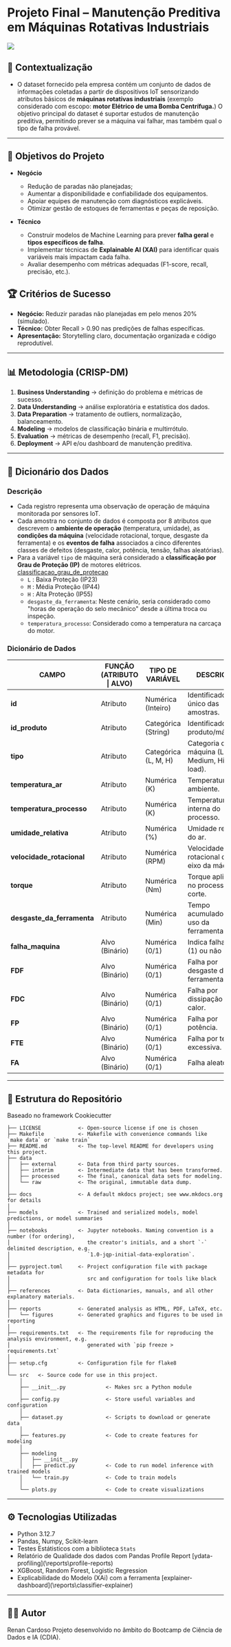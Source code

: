 # Projeto Final – Manutenção Preditiva em Máquinas Rotativas Industriais  

<a target="_blank" href="https://cookiecutter-data-science.drivendata.org/">
    <img src="https://img.shields.io/badge/CCDS-Project%20template-328F97?logo=cookiecutter" />
</a>


## 📌 Contextualização  
- O dataset fornecido pela empresa contém um conjunto de dados de informações coletadas a partir de dispositivos IoT sensorizando atributos
básicos de  **máquinas rotativas industriais** (exemplo considerado com escopo: **motor Elétrico de uma Bomba Centrífuga.**)
O objetivo principal do dataset é suportar estudos de manutenção preditiva, permitindo prever se a máquina vai falhar, mas também qual o tipo de falha provável. 

---

## 🎯 Objetivos do Projeto  

- **Negócio**  
  - Redução de paradas não planejadas; 
  - Aumentar a disponibilidade e confiabilidade dos equipamentos.  
  - Apoiar equipes de manutenção com diagnósticos explicáveis.  
  - Otimizar gestão de estoques de ferramentas e peças de reposição.  

- **Técnico**  
  - Construir modelos de Machine Learning para prever **falha geral** e **tipos específicos de falha**.  
  - Implementar técnicas de **Explainable AI (XAI)** para identificar quais variáveis mais impactam cada falha.  
  - Avaliar desempenho com métricas adequadas (F1-score, recall, precisão, etc.).  


## 🏆 Critérios de Sucesso

- **Negócio:** Reduzir paradas não planejadas em pelo menos 20% (simulado).
- **Técnico:** Obter Recall > 0.90 nas predições de falhas específicas.
- **Apresentação:** Storytelling claro, documentação organizada e código reprodutível.

---

## 📊 Metodologia (CRISP-DM)  

1. **Business Understanding** → definição do problema e métricas de sucesso.
2. **Data Understanding** → análise exploratória e estatística dos dados.  
3. **Data Preparation** → tratamento de outliers, normalização, balanceamento.  
4. **Modeling** → modelos de classificação binária e multirrótulo.  
5. **Evaluation** → métricas de desempenho (recall, F1, precisão).  
6. **Deployment** → API e/ou dashboard de manutenção preditiva.  

---

## 📑 Dicionário dos Dados  

### Descrição
- Cada registro representa uma observação de operação de máquina monitorada por sensores IoT.
- Cada amostra no conjunto de dados é composta por 8 atributos que descrevem o **ambiente de operação** (temperatura, umidade), as **condições da máquina** (velocidade rotacional, torque, desgaste da ferramenta) e os **eventos de falha** associados a cinco diferentes classes de defeitos (desgaste, calor, potência, tensão, falhas aleatórias).
- Para a variável `tipo` de máquina será considerado a **classificação por Grau de Proteção (IP)** de motores elétricos. [classificacao_grau_de_protecao](/docs/docs/classificacao_motores_grau_prot_ip.md)
  - `L` : Baixa Proteção (IP23)
  - `M` : Média Proteção (IP44)
  - `H` : Alta Proteção (IP55)
  - `desgaste_da_ferramenta`: Neste cenário, seria considerado como "horas de operação do selo mecânico" desde a última troca ou inspeção.
  - `temperatura_processo`: Considerado como a temperatura na carcaça do motor.

### Dicionário de Dados  

| CAMPO                    | FUNÇÃO (ATRIBUTO \| ALVO)| TIPO DE VARIÁVEL     | DESCRIÇÃO                                      |
|--------------------------|--------------------------|----------------------|------------------------------------------------|
| **id**                   | Atributo                 | Numérica (Inteiro)   | Identificador único das amostras.              |
| **id_produto**           | Atributo                 | Categórica (String)  | Identificador do produto/máquina.              |
| **tipo**                 | Atributo                 | Categórica (L, M, H) | Categoria da máquina (Low, Medium, High load). |
| **temperatura_ar**       | Atributo                 | Numérica (K)         | Temperatura ambiente.                          |
| **temperatura_processo** | Atributo                 | Numérica (K)         | Temperatura interna do processo.               |
| **umidade_relativa**     | Atributo                 | Numérica (%)         | Umidade relativa do ar.                        |
| **velocidade_rotacional**| Atributo                 | Numérica (RPM)       | Velocidade rotacional do eixo da máquina.      |
| **torque**               | Atributo                 | Numérica (Nm)        | Torque aplicado no processo de corte.          |
| **desgaste_da_ferramenta** | Atributo               | Numérica (Min)       | Tempo acumulado de uso da ferramenta.          |
| **falha_maquina**        | Alvo (Binário)           | Numérica (0/1)       | Indica falha geral (1) ou não (0).             |
| **FDF**                  | Alvo (Binário)           | Numérica (0/1)       | Falha por desgaste da ferramenta.              |
| **FDC**                  | Alvo (Binário)           | Numérica (0/1)       | Falha por dissipação de calor.                 |
| **FP**                   | Alvo (Binário)           | Numérica (0/1)       | Falha por potência.                            |
| **FTE**                  | Alvo (Binário)           | Numérica (0/1)       | Falha por tensão excessiva.                    |
| **FA**                   | Alvo (Binário)           | Numérica (0/1)       | Falha aleatória.                               |

---

## 📂 Estrutura do Repositório  
Baseado no framework Cookiecutter

```
├── LICENSE            <- Open-source license if one is chosen
├── Makefile           <- Makefile with convenience commands like `make data` or `make train`
├── README.md          <- The top-level README for developers using this project.
├── data
│   ├── external       <- Data from third party sources.
│   ├── interim        <- Intermediate data that has been transformed.
│   ├── processed      <- The final, canonical data sets for modeling.
│   └── raw            <- The original, immutable data dump.
│
├── docs               <- A default mkdocs project; see www.mkdocs.org for details
│
├── models             <- Trained and serialized models, model predictions, or model summaries
│
├── notebooks          <- Jupyter notebooks. Naming convention is a number (for ordering),
│                         the creator's initials, and a short `-` delimited description, e.g.
│                         `1.0-jqp-initial-data-exploration`.
│
├── pyproject.toml     <- Project configuration file with package metadata for 
│                         src and configuration for tools like black
│
├── references         <- Data dictionaries, manuals, and all other explanatory materials.
│
├── reports            <- Generated analysis as HTML, PDF, LaTeX, etc.
│   └── figures        <- Generated graphics and figures to be used in reporting
│
├── requirements.txt   <- The requirements file for reproducing the analysis environment, e.g.
│                         generated with `pip freeze > requirements.txt`
│
├── setup.cfg          <- Configuration file for flake8
│
└── src   <- Source code for use in this project.
    │
    ├── __init__.py             <- Makes src a Python module
    │
    ├── config.py               <- Store useful variables and configuration
    │
    ├── dataset.py              <- Scripts to download or generate data
    │
    ├── features.py             <- Code to create features for modeling
    │
    ├── modeling                
    │   ├── __init__.py 
    │   ├── predict.py          <- Code to run model inference with trained models          
    │   └── train.py            <- Code to train models
    │
    └── plots.py                <- Code to create visualizations
```

---

## ⚙️ Tecnologias Utilizadas  

- Python 3.12.7  
- Pandas, Numpy, Scikit-learn
- Testes Estátisticos com a biblioteca `Stats`
- Relatório de Qualidade dos dados com Pandas Profile Report [ydata-profiling](\reports\profile-reports\)
- XGBoost, Random Forest, Logistic Regression
- Explicabilidade do Modelo (XAi) com a ferramenta [explainer-dashboard](\reports\classifier-explainer\)
---


## 👨‍💻 Autor

Renan Cardoso
Projeto desenvolvido no âmbito do Bootcamp de Ciência de Dados e IA (CDIA).